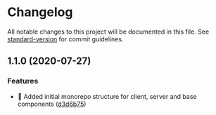 # Changelog

All notable changes to this project will be documented in this file. See [standard-version](https://github.com/conventional-changelog/standard-version) for commit guidelines.

## 1.1.0 (2020-07-27)


### Features

* :tada: Added initial monorepo structure for client, server and base components ([d3d6b75](https://github.com/lhew/tbs-games/commit/d3d6b75e9bd19490191c8fcc1a7dfb86b1b8917f))
